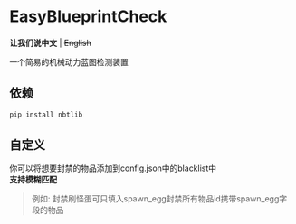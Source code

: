 # EasyBlueprintCheck  
**让我们说中文** | ~~English~~  

一个简易的机械动力蓝图检测装置 

## 依赖
```bash
pip install nbtlib 
```

## 自定义
你可以将想要封禁的物品添加到config.json中的blacklist中  
**支持模糊匹配**
> 例如: 封禁刷怪蛋可只填入spawn_egg封禁所有物品id携带spawn_egg字段的物品
